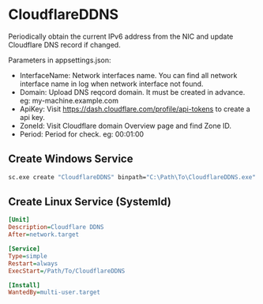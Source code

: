 # CloudflareDDNS
Periodically obtain the current IPv6 address from the NIC and update Cloudflare DNS record if changed.

Parameters in appsettings.json:
- InterfaceName: Network interfaces name. You can find all network interface name in log when network interface not found.
- Domain: Upload DNS reqcord domain. It must be created in advance. eg: my-machine.example.com
- ApiKey: Visit https://dash.cloudflare.com/profile/api-tokens to create a api key.
- ZoneId: Visit Cloudflare domain Overview page and find Zone ID.
- Period: Period for check. eg: 00:01:00

## Create Windows Service
```bat
sc.exe create "CloudflareDDNS" binpath="C:\Path\To\CloudflareDDNS.exe" DisplayName="Cloudflare DDNS" start=auto
```  


## Create Linux Service (Systemld) 
```ini
[Unit]
Description=Cloudflare DDNS
After=network.target

[Service]
Type=simple
Restart=always
ExecStart=/Path/To/CloudflareDDNS

[Install]
WantedBy=multi-user.target
```
